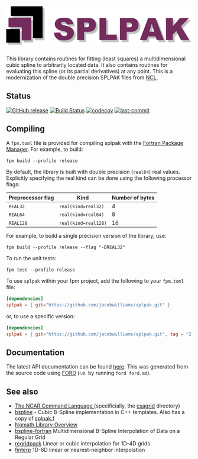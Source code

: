 ![splpak](media/splpak.png)
============

This library contains routines for fitting (least squares) a multidimensional cubic spline to arbitrarily located data.  It also contains routines for evaluating this spline (or its partial derivatives) at any point.
This is a modernization of the double precision SPLPAK files from [NCL](https://github.com/NCAR/ncl).

## Status

[![GitHub release](https://img.shields.io/github/release/jacobwilliams/splpak.svg)](https://github.com/jacobwilliams/splpak/releases/latest)
[![Build Status](https://github.com/jacobwilliams/splpak/actions/workflows/CI.yml/badge.svg)](https://github.com/jacobwilliams/splpak/actions)
[![codecov](https://codecov.io/gh/jacobwilliams/splpak/branch/master/graph/badge.svg)](https://codecov.io/gh/jacobwilliams/splpak)
[![last-commit](https://img.shields.io/github/last-commit/jacobwilliams/splpak)](https://github.com/jacobwilliams/splpak/commits/master)

## Compiling

A `fpm.toml` file is provided for compiling splpak with the [Fortran Package Manager](https://github.com/fortran-lang/fpm). For example, to build:

```
fpm build --profile release
```

By default, the library is built with double precision (`real64`) real values. Explicitly specifying the real kind can be done using the following processor flags:

Preprocessor flag | Kind  | Number of bytes
----------------- | ----- | ---------------
`REAL32`  | `real(kind=real32)`  | 4
`REAL64`  | `real(kind=real64)`  | 8
`REAL128` | `real(kind=real128)` | 16

For example, to build a single precision version of the library, use:

```
fpm build --profile release --flag "-DREAL32"
```

To run the unit tests:

```
fpm test --profile release
```

To use `splpak` within your fpm project, add the following to your `fpm.toml` file:
```toml
[dependencies]
splpak = { git="https://github.com/jacobwilliams/splpak.git" }
```

or, to use a specific version:
```toml
[dependencies]
splpak = { git="https://github.com/jacobwilliams/splpak.git", tag = "2.0.0"  }
```

## Documentation

The latest API documentation can be found [here](https://jacobwilliams.github.io/splpak/). This was generated from the source code using [FORD](https://github.com/Fortran-FOSS-Programmers/ford) (i.e. by running `ford ford.md`).

## See also
 *  [The NCAR Command Language ](https://github.com/NCAR/ncl) (specificially, the [csagrid](https://github.com/NCAR/ncl/tree/develop/ngmath/src/lib/gridpack/csagrid) directory)
 * [bspline](https://github.com/NCAR/bspline) - Cubic B-Spline implementation in C++ templates. Also has a copy of [splpak.f](https://github.com/NCAR/bspline/tree/master/Tests/Fortran)
 * [Ngmath Library Overview](https://ngwww.ucar.edu/ngmath/)
 * [bspline-fortran](https://github.com/jacobwilliams/bspline-fortran) Multidimensional B-Spline Interpolation of Data on a Regular Grid
 * [regridpack](https://github.com/jacobwilliams/regridpack) Linear or cubic interpolation for 1D-4D grids
 * [finterp](https://github.com/jacobwilliams/finterp) 1D-6D linear or nearest-neighbor interpolation